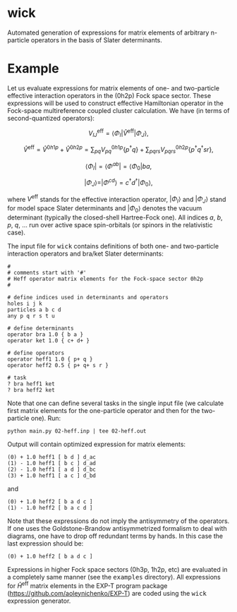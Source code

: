 
# wick
Automated generation of expressions for matrix elements of arbitrary n-particle operators in the basis of Slater determinants.

# Example

Let us evaluate expressions for matrix elements of one- and two-particle effective interaction operators in the (0h2p) Fock space sector. These expressions will be used to construct effective Hamiltonian operator in the Fock-space multireference coupled cluster calculation. We have (in terms of second-quantized operators):

$$ V^{\text{eff}}_{IJ} = \langle \Phi_I |  \hat{V}^{\text{eff}} | \Phi_J \rangle, $$

$$ \hat{V}^{\text{eff}} = \hat{V}^{0h1p} + \hat{V}^{0h2p} = \sum_{pq} V^{0h1p}_{pq} \{ p^\dagger q \} + \sum_{pqrs} V^{0h2p}_{pqrs} \{ p^\dagger q^\dagger s r \}, $$

$$\langle \Phi_I| = \langle \Phi^{ab} | =  \langle \Phi_0 | b a, $$

$$|\Phi_J\rangle = |\Phi^{cd} \rangle = c^\dagger d^\dagger |\Phi_0\rangle, $$

where $V^{\text{eff}}$ stands for the effective interaction operator, $|\Phi_{I}\rangle$ and $|\Phi_{J}\rangle$ stand for model space Slater determinants and $|\Phi_0\rangle$ denotes the vacuum determinant (typically the closed-shell Hartree-Fock one). All indices <i>a</i>, <i>b</i>, <i>p</i>, <i>q</i>, ...  run over active space spin-orbitals (or spinors in the relativistic case).

The input file for <tt>wick</tt> contains definitions of both one- and two-particle interaction operators and bra/ket Slater determinants:
```
#
# comments start with '#'
# Heff operator matrix elements for the Fock-space sector 0h2p
#

# define indices used in determinants and operators
holes i j k
particles a b c d
any p q r s t u

# define determinants
operator bra 1.0 { b a }
operator ket 1.0 { c+ d+ }

# define operators
operator heff1 1.0 { p+ q }
operator heff2 0.5 { p+ q+ s r }

# task
? bra heff1 ket
? bra heff2 ket
```
Note that one can define several tasks in the single input file (we calculate first matrix elements for the one-particle operator and then for the two-particle one). Run:
```
python main.py 02-heff.inp | tee 02-heff.out
```
Output will contain optimized expression for matrix elements:
```
(0) + 1.0 heff1 [ b d ] d_ac
(1) - 1.0 heff1 [ b c ] d_ad
(2) - 1.0 heff1 [ a d ] d_bc
(3) + 1.0 heff1 [ a c ] d_bd
```
and
```
(0) + 1.0 heff2 [ b a d c ]
(1) - 1.0 heff2 [ b a c d ]
```
Note that these expressions do not imply the antisymmetry of the operators. If one uses the Goldstone-Brandow antisymmetrized formalism to deal with diagrams, one have to drop off redundant terms by hands. In this case the last expression should be:
```
(0) + 1.0 heff2 [ b a d c ]
```
Expressions in higher Fock space sectors (0h3p, 1h2p, etc) are evaluated in a completely same manner (see the <tt>examples</tt> directory). All expressions for $\hat{H}^{\text{eff}}$ matrix elements in the EXP-T program package (https://github.com/aoleynichenko/EXP-T) are coded using the <tt>wick</tt> expression generator.
